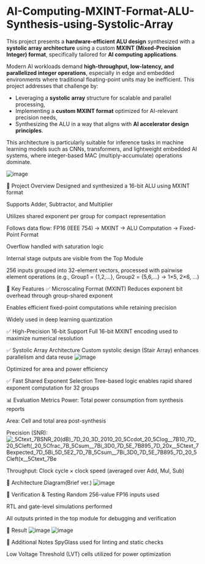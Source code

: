 # AI-Computing-MXINT-Format-ALU-Synthesis-using-Systolic-Array

This project presents a **hardware-efficient ALU design** synthesized with a **systolic array architecture** using a custom **MXINT (Mixed-Precision Integer) format**, specifically tailored for **AI computing applications**.

Modern AI workloads demand **high-throughput, low-latency, and parallelized integer operations**, especially in edge and embedded environments where traditional floating-point units may be inefficient. This project addresses that challenge by:

- Leveraging a **systolic array** structure for scalable and parallel processing,
- Implementing a **custom MXINT format** optimized for AI-relevant precision needs,
- Synthesizing the ALU in a way that aligns with **AI accelerator design principles**.

This architecture is particularly suitable for inference tasks in machine learning models such as CNNs, transformers, and lightweight embedded AI systems, where integer-based MAC (multiply-accumulate) operations dominate.

![image](https://github.com/user-attachments/assets/393b66cc-4870-4272-8e8f-d117910d47f7)


🔧 Project Overview
Designed and synthesized a 16-bit ALU using MXINT format

Supports Adder, Subtractor, and Multiplier

Utilizes shared exponent per group for compact representation

Follows data flow:
FP16 (IEEE 754) → MXINT → ALU Computation → Fixed-Point Format

Overflow handled with saturation logic

Internal stage outputs are visible from the Top Module

256 inputs grouped into 32-element vectors, processed with pairwise element operations
(e.g., Group1 = {1,2,...}, Group2 = {5,6,...} → 1×5, 2×6, ...)

🚀 Key Features
✅ Microscaling Format (MXINT)
Reduces exponent bit overhead through group-shared exponent

Enables efficient fixed-point computations while retaining precision

Widely used in deep learning quantization

✅ High-Precision 16-bit Support
Full 16-bit MXINT encoding used to maximize numerical resolution

✅ Systolic Array Architecture
Custom systolic design (Stair Array) enhances parallelism and data reuse
![image](https://github.com/user-attachments/assets/cf2a1310-0076-447b-8954-390e7a1ac0f3)


Optimized for area and power efficiency

✅ Fast Shared Exponent Selection
Tree-based logic enables rapid shared exponent computation for 32 groups

📊 Evaluation Metrics
Power: Total power consumption from synthesis reports

Area: Cell and total area post-synthesis

Precision (SNR):
![_5Ctext_7BSNR_20(dB)_7D_20_3D_2010_20_5Ccdot_20_5Clog__7B10_7D_20_5Cleft(_20_5Cfrac_7B_5Csum__7Bi_3D0_7D_5E_7B895_7D_20x__5Ctext_7Bexpected_7D_5Bi_5D_5E2_7D_7B_5Csum__7Bi_3D0_7D_5E_7B895_7D_20_5Cleft(x__5Ctext_7Be](https://github.com/user-attachments/assets/0127e5aa-c028-4e99-ae32-e74deab95cb0)

Throughput: Clock cycle × clock speed (averaged over Add, Mul, Sub)

📐 Architecture Diagram(Brief ver.)
![image](https://github.com/user-attachments/assets/ef83383a-14f5-4c02-b974-fb39486a66d5)


🧪 Verification & Testing
Random 256-value FP16 inputs used

RTL and gate-level simulations performed

All outputs printed in the top module for debugging and verification

📁 Result
![image](https://github.com/user-attachments/assets/88b5d775-c792-43f6-ae30-4c66de34859b)
![image](https://github.com/user-attachments/assets/694310ed-8b83-470b-8516-dbdbaae17cc5)



📌 Additional Notes
SpyGlass used for linting and static checks

Low Voltage Threshold (LVT) cells utilized for power optimization
